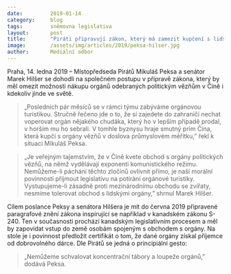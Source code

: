 ```yaml
---
date:         2019-01-14
category:     blog
tags:         sněmovna legislativa
layout:       post
title:        "Piráti připravují zákon, který má zamezit kupčení s lidskými orgány. Spolupracují se senátorem Markem Hilšerem "
image:        /assets/img/articles/2019/peksa-hilser.jpg 
author:       Mediální odbor
---
```


Praha, 14. ledna 2019 – Místopředseda Pirátů Mikuláš Peksa a senátor Marek Hilšer se dohodli na společném postupu v přípravě zákona, který by měl omezit možnosti nákupu orgánů odebraných politickým vězňům v Číně i kdekoliv jinde ve světě.

> „Posledních pár měsíců se v rámci týmu zabýváme orgánovou turistikou. Stručně řečeno jde o to, že si zajedete do zahraničí nechat voperovat orgán nějakého chudáka, který ho v lepším případě prodal, v horším mu ho sebrali. V tomhle byznysu hraje smutný prim Čína, která kupčí s orgány vězňů v doslova průmyslovém měřítku,” řekl k situaci Mikuláš Peksa.

> „Je veřejným tajemstvím, že v Číně kvete obchod s orgány politických vězňů, na němž vydělávají exponenti komunistického režimu. Nemůžeme-li páchání těchto zločinů ovlivnit přímo, je naší morální povinností přijmout legislativu na potírání orgánové turistiky. Vystupujeme-li zásadně proti mezinárodnímu obchodu se zvířaty, nesmíme tolerovat obchod s lidskými orgány,” shrnul Marek Hilšer.

Cílem poslance Peksy a senátora Hilšera je mít do června 2019 připravené paragrafové znění zákona inspirující se například v kanadském zákonu S-240. Ten v současnosti prochází kanadským legislativním procesem a měl by zapovídat vstup do země osobám spojeným s obchodem s orgány. Na stole je i povinnost předložit certifikát o tom, že dané orgány získal příjemce od dobrovolného dárce. Dle Pirátů se jedná o principiální gesto: 

> „Nemůžeme schvalovat koncentrační tábory a loupeže orgánů,” dodává Peksa. 


